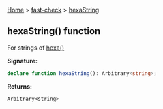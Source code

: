 [Home](/) &gt; [fast-check](../fast-check.md) &gt; [hexaString](hexaString_1.md)

## hexaString() function

For strings of [hexa()](hexa_1.md)

<b>Signature:</b>

```typescript
declare function hexaString(): Arbitrary<string>;
```
<b>Returns:</b>

`Arbitrary<string>`

